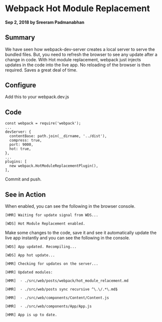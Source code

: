 # Webpack Hot Module Replacement

#### Sep 2, 2018 by Sreeram Padmanabhan

## Summary

We have seen how webpack-dev-server creates a local server to serve the bundled files. But, you need to refresh the browser to see any update after a change in code. With Hot module replacement, webpack just injects updates in the code into the live app. No reloading of the browser is then required. Saves a great deal of time.

## Configure

Add this to your webpack.dev.js

## Code

    const webpack = require('webpack');
    ...
    devServer: {
      contentBase: path.join(__dirname, '../dist'),
      compress: true,
      port: 9000,
      hot: true,
    },
    ...
    plugins: [
      new webpack.HotModuleReplacementPlugin(),
    ],

Commit and push.

## See in Action
When enabled, you can see the following in the browser console.

`[HMR] Waiting for update signal from WDS...`

`[WDS] Hot Module Replacement enabled.`

Make some changes to the code, save it and see it automatically update the live app instantly and you can see the following in the console.

`[WDS] App updated. Recompiling...`

`[WDS] App hot update...`

`[HMR] Checking for updates on the server...`

`[HMR] Updated modules:`

`[HMR]  - ./src/web/posts/webpack/hot_module_relacement.md`

`[HMR]  - ./src/web/posts sync recursive ^\.\/.*\.md$`

`[HMR]  - ./src/web/components/Content/Content.js`

`[HMR]  - ./src/web/components/App/App.js`

`[HMR] App is up to date.`
